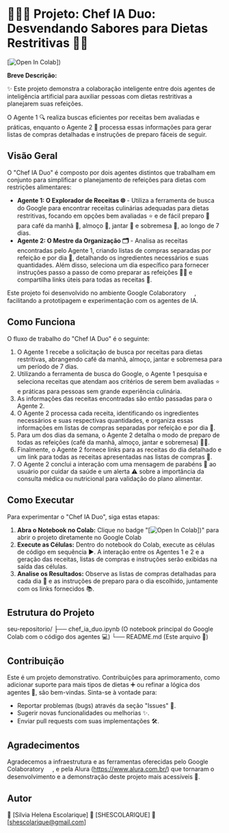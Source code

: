 # 🧑‍🍳🤖 Projeto: Chef IA Duo: Desvendando Sabores para Dietas Restritivas 🥗🍎

[![Open In Colab]( https://github.com/SHESCOLARIQUE/alura-imersao-gemini-desafio/blob/main/Desafio_2_Imers%C3%A3o_IA_Alura_%2B_Google_Gemini_Aula_05_Agentes.ipynb)]) 

**Breve Descrição:**

✨ Este projeto demonstra a colaboração inteligente entre dois agentes de inteligência artificial para auxiliar pessoas com dietas restritivas a planejarem suas refeições. 

O Agente 1 🔍 realiza buscas eficientes por receitas bem avaliadas e práticas, enquanto o Agente 2 📝 processa essas informações para gerar listas de compras detalhadas e instruções de preparo fáceis de seguir.

## Visão Geral

O "Chef IA Duo" é composto por dois agentes distintos que trabalham em conjunto para simplificar o planejamento de refeições para dietas com restrições alimentares:

* **Agente 1: O Explorador de Receitas 🌐** - Utiliza a ferramenta de busca do Google para encontrar receitas culinárias adequadas para dietas restritivas, focando em opções bem avaliadas ⭐ e de fácil preparo 🍳 para café da manhã 🥞, almoço 🍜, jantar 🍲 e sobremesa 🍰, ao longo de 7 dias.
* **Agente 2: O Mestre da Organização 🗂️** - Analisa as receitas encontradas pelo Agente 1, criando listas de compras separadas por refeição e por dia 🛒, detalhando os ingredientes necessários e suas quantidades. Além disso, seleciona um dia específico para fornecer instruções passo a passo de como preparar as refeições 🧑‍🍳 e compartilha links úteis para todas as receitas 🔗.

Este projeto foi desenvolvido no ambiente Google Colaboratory <img src="https://colab.research.google.com/img/colab_favicon.ico" width="16" height="16" align="center"/>, facilitando a prototipagem e experimentação com os agentes de IA.

## Como Funciona

O fluxo de trabalho do "Chef IA Duo" é o seguinte:

1.  O Agente 1 recebe a solicitação de busca por receitas para dietas restritivas, abrangendo café da manhã, almoço, jantar e sobremesa para um período de 7 dias.
2.  Utilizando a ferramenta de busca do Google, o Agente 1 pesquisa e seleciona receitas que atendam aos critérios de serem bem avaliadas ⭐ e práticas para pessoas sem grande experiência culinária.
3.  As informações das receitas encontradas são então passadas para o Agente 2.
4.  O Agente 2 processa cada receita, identificando os ingredientes necessários e suas respectivas quantidades, e organiza essas informações em listas de compras separadas por refeição e por dia 🛒.
5.  Para um dos dias da semana, o Agente 2 detalha o modo de preparo de todas as refeições (café da manhã, almoço, jantar e sobremesa) 🧑‍🍳.
6.  Finalmente, o Agente 2 fornece links para as receitas do dia detalhado e um link para todas as receitas apresentadas nas listas de compras 🔗.
7.  O Agente 2 conclui a interação com uma mensagem de parabéns 🎉 ao usuário por cuidar da saúde e um alerta ⚠️ sobre a importância da consulta médica ou nutricional para validação do plano alimentar.

## Como Executar

Para experimentar o "Chef IA Duo", siga estas etapas:

1.  **Abra o Notebook no Colab:** Clique no badge "[![Open In Colab]( https://github.com/SHESCOLARIQUE/alura-imersao-gemini-desafio/blob/main/Desafio_2_Imers%C3%A3o_IA_Alura_%2B_Google_Gemini_Aula_05_Agentes.ipynb)])" para abrir o projeto diretamente no Google Colab 
2.  **Execute as Células:** Dentro do notebook do Colab, execute as células de código em sequência ▶️. A interação entre os Agentes 1 e 2 e a geração das receitas, listas de compras e instruções serão exibidas na saída das células.
3.  **Analise os Resultados:** Observe as listas de compras detalhadas para cada dia 🧐 e as instruções de preparo para o dia escolhido, juntamente com os links fornecidos 📚.

## Estrutura do Projeto

seu-repositorio/
├── chef_ia_duo.ipynb        (O notebook principal do Google Colab com o código dos agentes 💻)
└── README.md                 (Este arquivo 📄)


## Contribuição

Este é um projeto demonstrativo. Contribuições para aprimoramento, como adicionar suporte para mais tipos de dietas ➕ ou refinar a lógica dos agentes 🧠, são bem-vindas. Sinta-se à vontade para:

* Reportar problemas (bugs) através da seção "Issues" 🐛.
* Sugerir novas funcionalidades ou melhorias ✨.
* Enviar pull requests com suas implementações 🛠️.



## Agradecimentos

Agradecemos a infraestrutura e as ferramentas oferecidas pelo Google Colaboratory <img src="https://colab.research.google.com/img/colab_favicon.ico" width="16" height="16" align="center"/>, e pela Alura (https://www.alura.com.br/) que tornaram o desenvolvimento e a demonstração deste projeto mais acessíveis 🙏.

## Autor

👤 [Silvia Helena Escolarique]
🔗 [SHESCOLARIQUE]
📧 [shescolarique@gmail.com]
